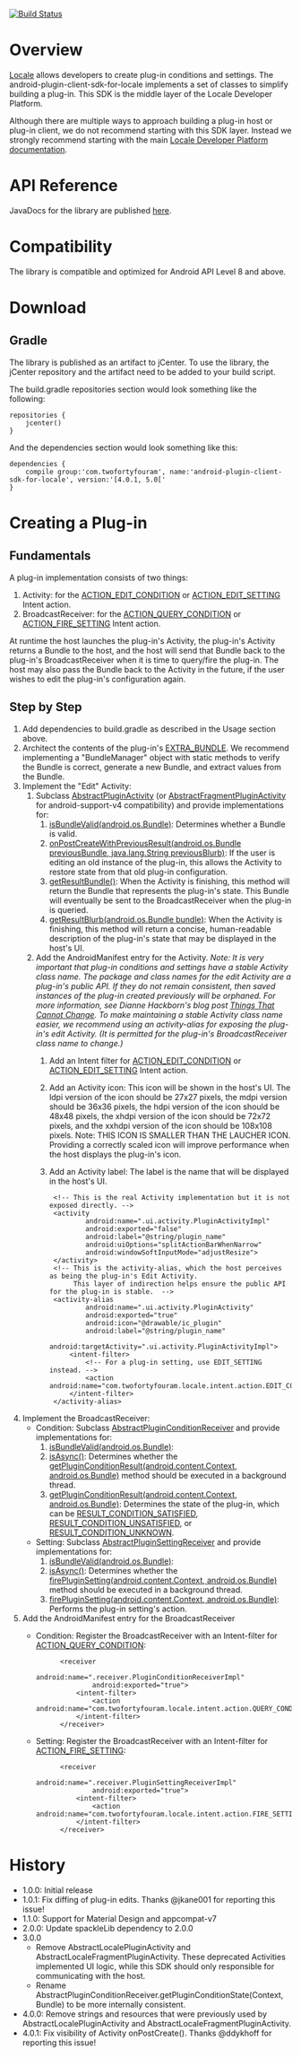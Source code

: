 [![Build Status](https://travis-ci.org/twofortyfouram/android-plugin-client-sdk-for-locale.png?branch=master)](https://travis-ci.org/twofortyfouram/android-plugin-client-sdk-for-locale)

# Overview
[Locale](https://play.google.com/store/apps/details?id=com.twofortyfouram.locale) allows developers to create plug-in conditions and settings.  The android-plugin-client-sdk-for-locale implements a set of classes to simplify building a plug-in.  This SDK is the middle layer of the Locale Developer Platform.

Although there are multiple ways to approach building a plug-in host or plug-in client, we do not recommend starting with this SDK layer.  Instead we strongly recommend starting with the main [Locale Developer Platform documentation](http://www.twofortyfouram.com/developer).


# API Reference
JavaDocs for the library are published [here](http://twofortyfouram.github.io/android-plugin-client-sdk-for-locale).


# Compatibility
The library is compatible and optimized for Android API Level 8 and above.


# Download
## Gradle
The library is published as an artifact to jCenter.  To use the library, the jCenter repository and the artifact need to be added to your build script.

The build.gradle repositories section would look something like the following:

    repositories {
        jcenter()
    }

And the dependencies section would look something like this:

    dependencies {
        compile group:'com.twofortyfouram', name:'android-plugin-client-sdk-for-locale', version:'[4.0.1, 5.0['
    }


# Creating a Plug-in
## Fundamentals
A plug-in implementation consists of two things:

1. Activity: for the [ACTION_EDIT_CONDITION](http://twofortyfouram.github.io/android-plugin-api-for-locale/com/twofortyfouram/locale/api/Intent.html#ACTION_EDIT_CONDITION) or [ACTION_EDIT_SETTING](http://twofortyfouram.github.io/android-plugin-api-for-locale/com/twofortyfouram/locale/api/Intent.html#ACTION_EDIT_SETTING) Intent action.
1. BroadcastReceiver: for the [ACTION_QUERY_CONDITION](http://twofortyfouram.github.io/android-plugin-api-for-locale/com/twofortyfouram/locale/api/Intent.html#ACTION_QUERY_CONDITION) or [ACTION_FIRE_SETTING](http://twofortyfouram.github.io/android-plugin-api-for-locale/com/twofortyfouram/locale/api/Intent.html#ACTION_FIRE_SETTING) Intent action.

At runtime the host launches the plug-in's Activity, the plug-in's Activity returns a Bundle to the host, and the host will send that Bundle back to the plug-in's BroadcastReceiver when it is time to query/fire the plug-in.  The host may also pass the Bundle back to the Activity in the future, if the user wishes to edit the plug-in's configuration again.


## Step by Step
1. Add dependencies to build.gradle as described in the Usage section above.
1. Architect the contents of the plug-in's [EXTRA_BUNDLE](http://twofortyfouram.github.io/android-plugin-api-for-locale/com/twofortyfouram/locale/api/Intent.html#EXTRA_BUNDLE).  We recommend implementing a "BundleManager" object with static methods to verify the Bundle is correct, generate a new Bundle, and extract values from the Bundle.  
1. Implement the "Edit" Activity:
    1. Subclass [AbstractPluginActivity](http://twofortyfouram.github.io/android-plugin-client-sdk-for-locale/com/twofortyfouram/locale/sdk/client/ui/activity/AbstractPluginActivity.html) (or [AbstractFragmentPluginActivity](http://twofortyfouram.github.io/android-plugin-client-sdk-for-locale/com/twofortyfouram/locale/sdk/client/ui/activity/AbstractFragmentPluginActivity.html) for android-support-v4 compatibility) and provide implementations for:
        1. [isBundleValid(android.os.Bundle)](http://twofortyfouram.github.io/android-plugin-client-sdk-for-locale/com/twofortyfouram/locale/sdk/client/ui/activity/AbstractPluginActivity.html#isBundleValid(android.os.Bundle)): Determines whether a Bundle is valid.
        1. [onPostCreateWithPreviousResult(android.os.Bundle previousBundle, java.lang.String previousBlurb)](http://twofortyfouram.github.io/android-plugin-client-sdk-for-locale/com/twofortyfouram/locale/sdk/client/ui/activity/AbstractPluginActivity.html#onPostCreateWithPreviousResult(android.os.Bundle,%20java.lang.String)): If the user is editing an old instance of the plug-in, this allows the Activity to restore state from that old plug-in configuration.
        1. [getResultBundle()](http://twofortyfouram.github.io/android-plugin-client-sdk-for-locale/com/twofortyfouram/locale/sdk/client/ui/activity/AbstractPluginActivity.html#getResultBundle()): When the Activity is finishing, this method will return the Bundle that represents the plug-in's state.  This Bundle will eventually be sent to the BroadcastReceiver when the plug-in is queried.
        1. [getResultBlurb(android.os.Bundle bundle)](http://twofortyfouram.github.io/android-plugin-client-sdk-for-locale/com/twofortyfouram/locale/sdk/client/ui/activity/AbstractPluginActivity.html#getResultBlurb(android.os.Bundle)): When the Activity is finishing, this method will return a concise, human-readable description of the plug-in's state that may be displayed in the host's UI.
    1. Add the AndroidManifest entry for the Activity.  *Note: It is very important that plug-in conditions and settings have a stable Activity class name.  The package and class names for the edit Activity are a plug-in's public API.  If they do not remain consistent, then saved instances of the plug-in created previously will be orphaned.  For more information, see Dianne Hackborn's blog post [Things That Cannot Change](http://android-developers.blogspot.com/2011/06/things-that-cannot-change.html).  To make maintaining a stable Activity class name easier, we recommend using an activity-alias for exposing the plug-in's edit Activity.  (It is permitted for the plug-in's BroadcastReceiver class name to change.)*
        1. Add an Intent filter for [ACTION_EDIT_CONDITION](http://twofortyfouram.github.io/android-plugin-api-for-locale/com/twofortyfouram/locale/api/Intent.html#ACTION_EDIT_CONDITION) or [ACTION_EDIT_SETTING](http://twofortyfouram.github.io/android-plugin-api-for-locale/com/twofortyfouram/locale/api/Intent.html#ACTION_EDIT_SETTING) Intent action.
        1. Add an Activity icon: This icon will be shown in the host's UI.  The ldpi version of the icon should be 27x27 pixels, the mdpi version should be 36x36 pixels, the hdpi version of the icon should be 48x48 pixels, the xhdpi version of the icon should be 72x72 pixels, and the xxhdpi version of the icon should be 108x108 pixels.  Note: THIS ICON IS SMALLER THAN THE LAUCHER ICON.  Providing a correctly scaled icon will improve performance when the host displays the plug-in's icon.
        1. Add an Activity label: The label is the name that will be displayed in the host's UI.

                <!-- This is the real Activity implementation but it is not exposed directly. -->
                <activity
                        android:name=".ui.activity.PluginActivityImpl"
                        android:exported="false"
                        android:label="@string/plugin_name"
                        android:uiOptions="splitActionBarWhenNarrow"
                        android:windowSoftInputMode="adjustResize">
                </activity>
                <!-- This is the activity-alias, which the host perceives as being the plug-in's Edit Activity.
                     This layer of indirection helps ensure the public API for the plug-in is stable.  -->
                <activity-alias
                        android:name=".ui.activity.PluginActivity"
                        android:exported="true"
                        android:icon="@drawable/ic_plugin"
                        android:label="@string/plugin_name"
                        android:targetActivity=".ui.activity.PluginActivityImpl">
                    <intent-filter>
                        <!-- For a plug-in setting, use EDIT_SETTING instead. -->
                        <action android:name="com.twofortyfouram.locale.intent.action.EDIT_CONDITION"/>
                    </intent-filter>
                </activity-alias>
1. Implement the BroadcastReceiver:
    * Condition: Subclass [AbstractPluginConditionReceiver](http://twofortyfouram.github.io/android-plugin-client-sdk-for-locale/com/twofortyfouram/locale/sdk/client/receiver/AbstractPluginConditionReceiver.html) and provide implementations for:
        1. [isBundleValid(android.os.Bundle)](http://twofortyfouram.github.io/android-plugin-client-sdk-for-locale/com/twofortyfouram/locale/sdk/client/receiver/AbstractPluginConditionReceiver.html#isBundleValid(android.os.Bundle)): 
        1. [isAsync()](http://twofortyfouram.github.io/android-plugin-client-sdk-for-locale/com/twofortyfouram/locale/sdk/client/receiver/AbstractPluginConditionReceiver.html#isAsync()): Determines whether the [getPluginConditionResult(android.content.Context, android.os.Bundle)](http://twofortyfouram.github.io/android-plugin-client-sdk-for-locale/com/twofortyfouram/locale/sdk/client/receiver/AbstractPluginConditionReceiver.html#getPluginConditionResult(android.content.Context,%20android.os.Bundle)) method should be executed in a background thread.
        1. [getPluginConditionResult(android.content.Context, android.os.Bundle)](http://twofortyfouram.github.io/android-plugin-client-sdk-for-locale/com/twofortyfouram/locale/sdk/client/receiver/AbstractPluginConditionReceiver.html#getPluginConditionResult(android.content.Context,%20android.os.Bundle)): Determines the state of the plug-in, which can be [RESULT_CONDITION_SATISFIED](http://twofortyfouram.github.io/android-plugin-api-for-locale/com/twofortyfouram/locale/api/Intent.html#RESULT_CONDITION_SATISFIED), [RESULT_CONDITION_UNSATISFIED](http://twofortyfouram.github.io/android-plugin-api-for-locale/com/twofortyfouram/locale/api/Intent.html#RESULT_CONDITION_UNSATISFIED), or [RESULT_CONDITION_UNKNOWN](http://twofortyfouram.github.io/android-plugin-api-for-locale/com/twofortyfouram/locale/api/Intent.html#RESULT_CONDITION_UNKNOWN).
    * Setting: Subclass [AbstractPluginSettingReceiver](http://twofortyfouram.github.io/android-plugin-client-sdk-for-locale/com/twofortyfouram/locale/sdk/client/receiver/AbstractPluginSettingReceiver.html) and provide implementations for:
        1. [isBundleValid(android.os.Bundle)](http://twofortyfouram.github.io/android-plugin-client-sdk-for-locale/com/twofortyfouram/locale/sdk/client/receiver/AbstractPluginSettingReceiver.html#isBundleValid(android.os.Bundle)): 
        1. [isAsync()](http://twofortyfouram.github.io/android-plugin-client-sdk-for-locale/com/twofortyfouram/locale/sdk/client/receiver/AbstractPluginSettingReceiver.html#isAsync()): Determines whether the [firePluginSetting(android.content.Context, android.os.Bundle)](http://twofortyfouram.github.io/android-plugin-client-sdk-for-locale/com/twofortyfouram/locale/sdk/client/receiver/AbstractPluginSettingReceiver.html#firePluginSetting(android.content.Context,%20android.os.Bundle)) method should be executed in a background thread.
        1. [firePluginSetting(android.content.Context, android.os.Bundle)](http://twofortyfouram.github.io/android-plugin-client-sdk-for-locale/com/twofortyfouram/locale/sdk/client/receiver/AbstractPluginSettingReceiver.html#firePluginSetting(android.content.Context,%20android.os.Bundle)): Performs the plug-in setting's action.
1. Add the AndroidManifest entry for the BroadcastReceiver
    * Condition: Register the BroadcastReceiver with an Intent-filter for [ACTION_QUERY_CONDITION](http://twofortyfouram.github.io/android-plugin-api-for-locale/com/twofortyfouram/locale/api/Intent.html#ACTION_QUERY_CONDITION):

                <receiver
                        android:name=".receiver.PluginConditionReceiverImpl"
                        android:exported="true">
                    <intent-filter>
                        <action android:name="com.twofortyfouram.locale.intent.action.QUERY_CONDITION"/>
                    </intent-filter>
                </receiver>
    * Setting: Register the BroadcastReceiver with an Intent-filter for [ACTION_FIRE_SETTING](http://twofortyfouram.github.io/android-plugin-api-for-locale/com/twofortyfouram/locale/api/Intent.html#ACTION_FIRE_SETTING):

                <receiver
                        android:name=".receiver.PluginSettingReceiverImpl"
                        android:exported="true">
                    <intent-filter>
                        <action android:name="com.twofortyfouram.locale.intent.action.FIRE_SETTING"/>
                    </intent-filter>
                </receiver>


# History
* 1.0.0: Initial release
* 1.0.1: Fix diffing of plug-in edits.  Thanks @jkane001 for reporting this issue!
* 1.1.0: Support for Material Design and appcompat-v7
* 2.0.0: Update spackleLib dependency to 2.0.0
* 3.0.0
    * Remove AbstractLocalePluginActivity and AbstractLocaleFragmentPluginActivity.  These deprecated Activities implemented UI logic, while this SDK should only responsible for communicating with the host.
    * Rename AbstractPluginConditionReceiver.getPluginConditionState(Context, Bundle) to be more internally consistent.
* 4.0.0: Remove strings and resources that were previously used by AbstractLocalePluginActivity and AbstractLocaleFragmentPluginActivity.
* 4.0.1: Fix visibility of Activity onPostCreate().  Thanks @ddykhoff for reporting this issue!